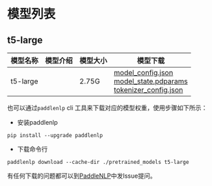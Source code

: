 #  模型列表

## t5-large

| 模型名称 | 模型介绍 | 模型大小  | 模型下载 |
| --- | --- | --- | --- |
|t5-large|  | 2.75G | [model_config.json](https://bj.bcebos.com/paddlenlp/models/community/t5-large/model_config.json)<br>[model_state.pdparams](https://bj.bcebos.com/paddlenlp/models/community/t5-large/model_state.pdparams)<br>[tokenizer_config.json](https://bj.bcebos.com/paddlenlp/models/community/t5-large/tokenizer_config.json) |

也可以通过`paddlenlp` cli 工具来下载对应的模型权重，使用步骤如下所示：

* 安装paddlenlp

```shell
pip install --upgrade paddlenlp
```

* 下载命令行

```shell
paddlenlp download --cache-dir ./pretrained_models t5-large
```

有任何下载的问题都可以到[PaddleNLP](https://github.com/PaddlePaddle/PaddleNLP)中发Issue提问。